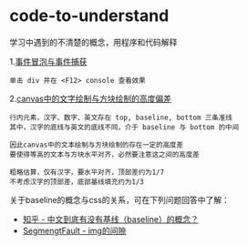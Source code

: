# code-to-understand
学习中遇到的不清楚的概念，用程序和代码解释

1.[事件冒泡与事件捕获](https://web-wyj.github.io/code-to-understand/bubble-and-capture.html)
```
单击 div 并在 <F12> console 查看效果
```

2.[canvas中的文字绘制与方块绘制的高度偏差](https://web-wyj.github.io/code-to-understand/text-vertical.html)
```
行内元素，汉字、数字、英文存在 top, baseline, bottom 三条准线
其中，汉字的底线与英文的底线不同，介于 baseline 与 bottom 的中间

因此canvas中的文本绘制与方块绘制的存在一定的高度差
要使得等高的文本与方块水平对齐，必然要注意这之间的高度差

粗略估算，仅有汉字，要水平对齐，顶部差约为1/7
不考虑汉字的顶部差，底部基线填充约为1/3
```
关于baseline的概念与css的关系，可在下列问题回答中了解：
* [知乎 - 中文到底有没有基线（baseline）的概念？](https://www.zhihu.com/question/22183501)
* [SegmengtFault - img的间隙](https://segmentfault.com/a/1190000006808606)